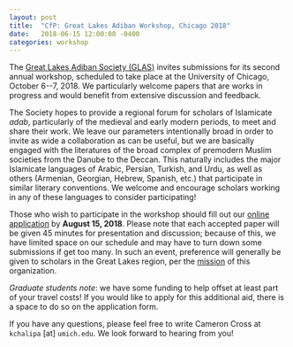 ```yaml
---
layout: post
title:  "CfP: Great Lakes Adiban Workshop, Chicago 2018"
date:   2018-06-15 12:00:00 -0400
categories: workshop
---
```


The [Great Lakes Adiban Society (GLAS)](https://greatlakesadiban.github.io/) invites submissions for its second annual workshop, scheduled to take place at the University of Chicago, October 6--7, 2018. We particularly welcome papers that are works in progress and would benefit from extensive discussion and feedback.

The Society hopes to provide a regional forum for scholars of Islamicate *adab*, particularly of the medieval and early modern periods, to meet and share their work. We leave our parameters intentionally broad in order to invite as wide a collaboration as can be useful, but we are basically engaged with the literatures of the broad complex of premodern Muslim societies from the Danube to the Deccan. This naturally includes the major Islamicate languages of Arabic, Persian, Turkish, and Urdu, as well as others (Armenian, Georgian, Hebrew, Spanish, etc.) that participate in similar literary conventions. We welcome and encourage scholars working in any of these languages to consider participating!

Those who wish to participate in the workshop should fill out our [online application](https://goo.gl/forms/VcFedoP3CDibSXNW2) by **August 15, 2018**. Please note that each accepted paper will be given 45 minutes for presentation and discussion; because of this, we have limited space on our schedule and may have to turn down some submissions if get too many. In such an event, preference will generally be given to scholars in the Great Lakes region, per the [mission](https://greatlakesadiban.github.io/about/) of this organization.

*Graduate students note*: we have some funding to help offset at least part of your travel costs! If you would like to apply for this additional aid, there is a space to do so on the application form.

If you have any questions, please feel free to write Cameron Cross at `kchalipa` [at] `umich.edu`. We look forward to hearing from you!